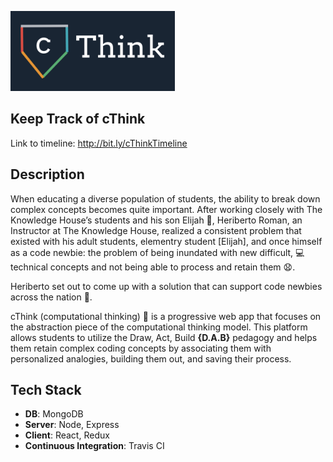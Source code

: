 ![cThink Logo](/timeline/img/cThink.png)

## Keep Track of cThink 
Link to timeline: http://bit.ly/cThinkTimeline

## Description
When educating a diverse population of students, the ability to break down complex concepts becomes quite important. After working closely with The Knowledge House’s students and his son Elijah 👶, Heriberto Roman, an Instructor at The Knowledge House, realized a consistent problem that existed with his adult students, elementry student [Elijah], and once himself as a code newbie: the problem of being inundated with new difficult, 💻 technical concepts and not being able to process and retain them 😧.

Heriberto set out to come up with a solution that can support code newbies across the nation 🙌.

cThink (computational thinking) 💭 is a progressive web app that focuses on the abstraction piece of the computational thinking model. This platform allows students to utilize the Draw, Act, Build **{D.A.B}** pedagogy and helps them retain complex coding concepts by associating them with personalized analogies, building them out, and saving their process.

## Tech Stack
- **DB**: MongoDB
- **Server**: Node, Express
- **Client**: React, Redux
- **Continuous Integration**: Travis CI